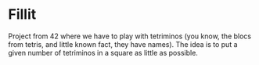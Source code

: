 # Fillit
Project from 42 where we have to play with tetriminos (you know, the blocs from tetris, and little known fact, they have names).
The idea is to put a given number of tetriminos in a square as little as possible.
